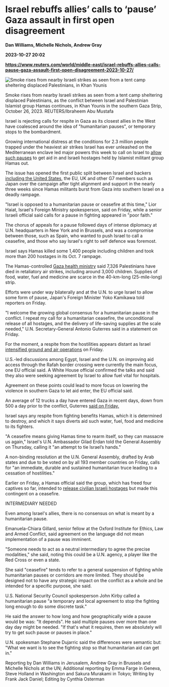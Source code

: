 # Israel rebuffs allies’ calls to ‘pause’ Gaza assault in first open disagreement
**Dan Williams, Michelle Nichols, Andrew Gray**

**2023-10-27 20:02**

**https://www.reuters.com/world/middle-east/israel-rebuffs-allies-calls-pause-gaza-assault-first-open-disagreement-2023-10-27/**

![Smoke rises from nearby Israeli strikes as seen from a tent camp sheltering displaced Palestinians, in Khan Younis](https://www.reuters.com/resizer/uInblW6DzlqVrM13tfNJRVDsYbM=/1920x0/filters:quality(80)/cloudfront-us-east-2.images.arcpublishing.com/reuters/BF4YNNHFERKRBAJXEYABTNIKAY.jpg)

Smoke rises from nearby Israeli strikes as seen from a tent camp sheltering displaced Palestinians, as the conflict between Israel and Palestinian Islamist group Hamas continues, in Khan Younis in the southern Gaza Strip, October 26, 2023. REUTERS/Ibraheem Abu Mustafa

Israel is rejecting calls for respite in Gaza as its closest allies in the West have coalesced around the idea of "humanitarian pauses", or temporary stops to the bombardment.

Growing international distress at the conditions for 2.3 million people trapped under the heaviest air strikes Israel has ever unleashed on the Mediterranean enclave led major powers this week to call on Israel to [allow such pauses](https://www.reuters.com/world/eu-leaders-tackle-middle-east-war-aim-keep-up-ukraine-support-2023-10-26/) to get aid in and Israeli hostages held by Islamist militant group Hamas out.

The issue has opened the first public split between Israel and backers [including the United States](https://www.reuters.com/world/behind-bidens-shift-israel-hamas-war-gaza-deaths-international-pressure-2023-10-27/), the EU, UK and other G7 members such as Japan over the campaign after tight alignment and support in the nearly three weeks since Hamas militants burst from Gaza into southern Israel on a deadly rampage.

"Israel is opposed to a humanitarian pause or ceasefire at this time," Lior Haiat, Israel's Foreign Ministry spokesperson, said on Friday, while a senior Israeli official said calls for a pause in fighting appeared in "poor faith."

The chorus of appeals for a pause followed days of intense diplomacy at U.N. headquarters in New York and in Brussels, and was a compromise between those, such as Spain, who wanted to push Israel to call a ceasefire, and those who say Israel's right to self defence was foremost.

Israel says Hamas killed some 1,400 people including children and took more than 200 hostages in its Oct. 7 rampage.

The Hamas-controlled [Gaza health ministry](https://www.reuters.com/world/middle-east/despite-bidens-doubts-humanitarian-agencies-consider-gaza-toll-reliable-2023-10-27/) said 7,326 Palestinians have died in retaliatory air strikes, including around 3,000 children. Supplies of food, water, fuel and medicine are scarce in the 40-km-long (25-mile-long) strip.

Efforts were under way bilaterally and at the U.N. to urge Israel to allow some form of pause, Japan's Foreign Minister Yoko Kamikawa told reporters on Friday.

"I welcome the growing global consensus for a humanitarian pause in the conflict. I repeat my call for a humanitarian ceasefire, the unconditional release of all hostages, and the delivery of life-saving supplies at the scale needed," U.N. Secretary-General Antonio Guterres said in a statement on Friday.

For the moment, a respite from the hostilities appears distant as Israel [intensified ground and air operations](https://www.reuters.com/world/middle-east/eu-calls-humanitarian-pauses-gaza-aid-israel-raids-enclave-2023-10-26/) on Friday.

U.S.-led discussions among Egypt, Israel and the U.N. on improving aid access through the Rafah border crossing were currently the main focus, one EU official said. A White House official confirmed the talks and said they also were seeking agreement by Israel to allow fuel vital for hospitals.

Agreement on these points could lead to more focus on lowering the violence in southern Gaza to let aid enter, the EU official said.

An average of 12 trucks a day have entered Gaza in recent days, down from 500 a day prior to the conflict, Guterres [said on Friday.](https://www.reuters.com/world/middle-east/gaza-aid-monitoring-must-change-allow-more-trucks-un-chief-2023-10-27/)

Israel says any respite from fighting benefits Hamas, which it is determined to destroy, and which it says diverts aid such water, fuel, food and medicine to its fighters.

"A ceasefire means giving Hamas time to rearm itself, so they can massacre us again," Israel's U.N. Ambassador Gilad Erdan told the General Assembly on Thursday, calling it "an attempt to tie Israel’s hands."

A non-binding resolution at the U.N. General Assembly, drafted by Arab states and due to be voted on by all 193 member countries on Friday, calls for "an immediate, durable and sustained humanitarian truce leading to a cessation of hostilities."

Earlier on Friday, a Hamas official said the group, which has freed four captives so far, intended to [release civilian Israeli hostages](https://www.reuters.com/world/middle-east/eu-calls-humanitarian-pauses-gaza-aid-israel-raids-enclave-2023-10-26/) but made this contingent on a ceasefire.

INTERMEDIARY NEEDED

Even among Israel's allies, there is no consensus on what is meant by a humanitarian pause.

Emanuela-Chiara Gillard, senior fellow at the Oxford Institute for Ethics, Law and Armed Conflict, said agreement on the language did not mean implementation of a pause was imminent.

"Someone needs to act as a neutral intermediary to agree the precise modalities," she said, noting this could be a U.N. agency, a player like the Red Cross or even a state.

She said "ceasefire" tends to refer to a general suspension of fighting while humanitarian pauses or corridors are more limited. They should be designed not to have any strategic impact on the conflict as a whole and be intended for a specific purpose, she said.

U.S. National Security Council spokesperson John Kirby called a humanitarian pause "a temporary and local agreement to stop the fighting long enough to do some discrete task."

He said the answer to how long and how geographically wide a pause would be was: "It depends". He said multiple pauses over more than one day day might be needed. "If that's what it requires, then we absolutely will try to get such pause or pauses in place."

U.N. spokesman Stephane Dujarric said the differences were semantic but: "What we want is to see the fighting stop so that humanitarian aid can get in."

Reporting by Dan Williams in Jerusalem, Andrew Gray in Brussels and Michelle Nichols at the UN; Additional reporting by Emma Farge in Geneva, Steve Holland in Washington and Sakura Murakami in Tokyo; Writing by Frank Jack Daniel; Editing by Cynthia Osterman